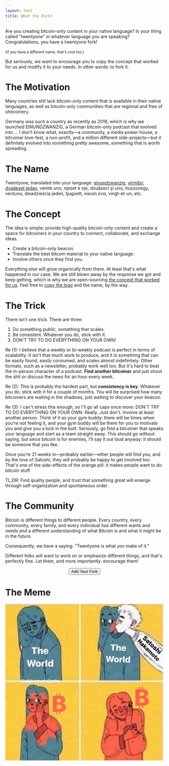```yaml
---
layout: text 
title: What the Fork?
---
```


Are you creating bitcoin-only content in your native language? Is your thing called "twentyone" in whatever language you are speaking? Congratulations, you have a twentyone fork!

<small>(If you have a different name, that's cool too.)</small>

But seriously, we want to encourage you to copy the concept that worked for us
and modify it to your needs. In other words: to fork it.

# The Motivation

Many countries still lack bitcoin-only content that is available in their native
languages, as well as bitcoin-only communities that are regional and free of
shitcoinery. 

Germany was such a country as recently as 2018, which is why we launched
EINUNDZWANZIG, a German bitcoin-only podcast that evolved into ... I don't know
what, exactly—a community, a media power-house, a bitcoiner love-fest, a
non-profit, and a million different side-projects—but it definitely evolved into
something pretty awesome, something that is worth spreading.

# The Name

Twentyone, translated into your language: [einundzwanzig], [yirmibir], [dvadeset
jedan], veinte uno, njezet e nje, douăzeci și unu, huszonegy, ventuno,
dwadzieścia jeden, tjugoett, eίκοσι ένα, vingt-et-un, etc.

[einundzwanzig]: https://einundzwanzig.space/
[yirmibir]: https://twitter.com/YirmibirBitcoin
[dvadeset jedan]: https://twitter.com/dvadesetjedan21/

# The Concept

The idea is simple: provide high-quality bitcoin-only content and create a space
for bitcoiners in your country to connect, collaborate, and exchange ideas. 

- Create a bitcoin-only beacon.
- Translate the best bitcoin material to your native language.
- Involve others once they find you.

Everything else will grow organically from there. At least that's what happened
in our case. We are still blown away by the response we got and keep getting,
which is why we are open-sourcing [the concept that worked for us][concept]. Feel free to
[copy the logo][logo] and the name, by the way.

[concept]: https://einundzwanzig.space/files/EINUNDZWANZIG-WhatWorkedForUs.pdf
[logo]: https://einundzwanzig.space/media/

# The Trick

There isn't one trick. There are three:

1. Do something public, something that scales.
2. Be consistent. Whatever you do, stick with it.
3. DON'T TRY TO DO EVERYTHING ON YOUR OWN!

Re (1): I believe that a weekly or bi-weekly podcast is perfect in terms of
scalability. It isn't that much work to produce, and it is something that can be
easily found, easily consumed, and scales almost indefinitely. Other formats,
such as a newsletter, probably work well too. But it's hard to beat the
in-person character of a podcast. **Find another bitcoiner** and just shoot the shit
or discuss the news for an hour every week. 

Re (2): This is probably the hardest part, but **consistency is key**. Whatever you
do, stick with it for a couple of months. You will be surprised how many
bitcoiners are waiting in the shadows, just waiting to discover your beacon.

Re (3): I can't stress this enough, so I'll go all caps once more: DON'T TRY TO
DO EVERYTHING ON YOUR OWN. Really. Just don't. Involve at least another person.
Think of it as your gym buddy: there will be times when you're not feeling it,
and your gym buddy will be there for you to motivate you and give you a kick in
the butt. Seriously, go find a bitcoiner that speaks your language and start as
a team straight away. This should go without saying, but since bitcoin is for
enemies, I'll say it out loud anyway: it should be someone that you like.

Once you're 21 weeks in—probably earlier—other people will find you, and by the
love of Satoshi, they will probably be happy to get involved too. That's one of
the side-effects of the orange pill: it makes people want to do bitcoin stuff.

TL;DR: Find quality people, and trust that something great will emerge through
self-organization and spontaneous order. 

# The Community

Bitcoin is different things to different people. Every country, every community,
every family, and every individual has different wants and needs and a different
understanding of what Bitcoin is and what it might be in the future.

Consequently, we have a saying: "Twentyone is what *you* make of it."

Different folks will want to work on or emphasize different things, and that's
perfectly fine. Let them, and more importantly: encourage them!

<center>
    <a href="/">
        <button type="button" class="btn btn-primary btn-large btn-custom">Add Your Fork</button>
    </a>
</center>

# The Meme

![](images/thankyou.jpg)